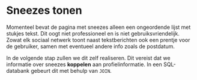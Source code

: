 # Sneezes tonen
Momenteel bevat de pagina met sneezes alleen een ongeordende lijst met stukjes tekst. Dit oogt niet professioneel en is niet gebruiksvriendelijk. Zowat elk sociaal netwerk toont naast tekstberichten ook een prentje voor de gebruiker, samen met eventueel andere info zoals de postdatum.

In de volgende stap zullen we dit zelf realiseren. Dit vereist dat we informatie over sneezes **koppelen** aan profielinformatie. In een SQL-databank gebeurt dit met behulp van `JOIN`.
